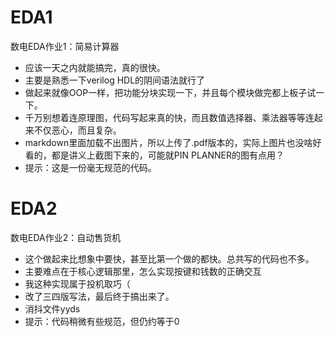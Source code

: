 # EDA1
数电EDA作业1：简易计算器
- 应该一天之内就能搞完，真的很快。
- 主要是熟悉一下verilog HDL的阴间语法就行了
- 做起来就像OOP一样，把功能分块实现一下，并且每个模块做完都上板子试一下。
- 千万别想着连原理图，代码写起来真的快，而且数值选择器、乘法器等等连起来不仅恶心，而且复杂。
- markdown里面加载不出图片，所以上传了.pdf版本的，实际上图片也没啥好看的，都是讲义上截图下来的，可能就PIN PLANNER的图有点用？
- 提示：这是一份毫无规范的代码。

# EDA2
数电EDA作业2：自动售货机
- 这个做起来比想象中要快，甚至比第一个做的都快。总共写的代码也不多。
- 主要难点在于核心逻辑那里，怎么实现按键和钱数的正确交互
- 我这种实现属于投机取巧（
- 改了三四版写法，最后终于搞出来了。
- 消抖文件yyds
- 提示：代码稍微有些规范，但仍约等于0
